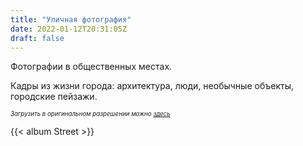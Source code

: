 ```yaml
---
title: "Уличная фотография"
date: 2022-01-12T20:31:05Z
draft: false
---
```


Фотографии в общественных местах. <!--more-->

Кадры из жизни города: архитектура, люди, необычные объекты, городские пейзажи.

*<sub><sup>Загрузить в оригинальном разрешении можно [здесь](https://bit.ly/street-photos)</sup></sub>*

{{< album Street >}}
